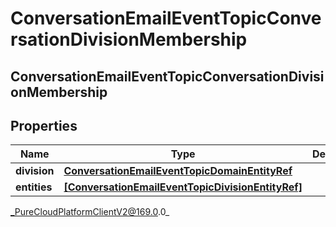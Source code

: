 # ConversationEmailEventTopicConversationDivisionMembership

## ConversationEmailEventTopicConversationDivisionMembership

## Properties

|Name | Type | Description | Notes|
|------------ | ------------- | ------------- | -------------|
| **division** | [**ConversationEmailEventTopicDomainEntityRef**](ConversationEmailEventTopicDomainEntityRef) |  | [optional] |
| **entities** | [**[ConversationEmailEventTopicDivisionEntityRef]**]([ConversationEmailEventTopicDivisionEntityRef]) |  | [optional] |



_PureCloudPlatformClientV2@169.0.0_
